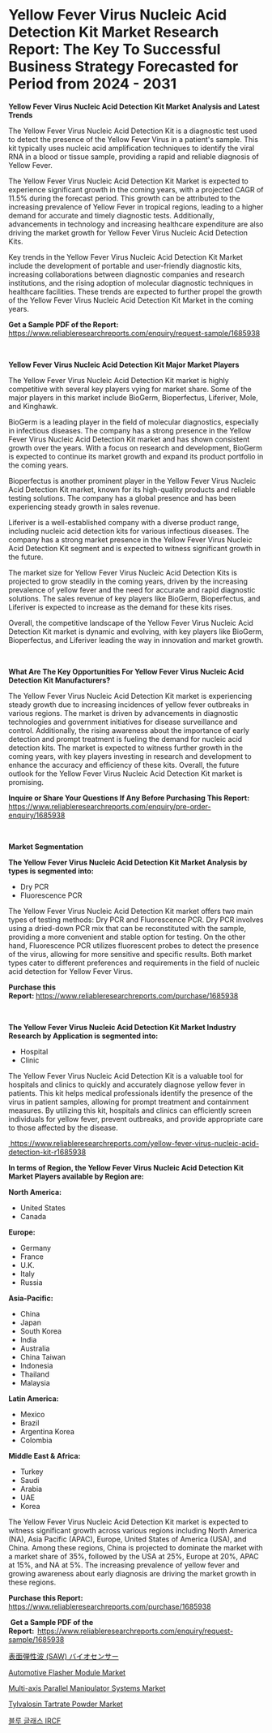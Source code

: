 <p><h1>Yellow Fever Virus Nucleic Acid Detection Kit Market Research Report: The Key To Successful Business Strategy Forecasted for Period from 2024 - 2031</h1></p><p><strong>Yellow Fever Virus Nucleic Acid Detection Kit Market Analysis and Latest Trends</strong></p>
<p><p>The Yellow Fever Virus Nucleic Acid Detection Kit is a diagnostic test used to detect the presence of the Yellow Fever Virus in a patient's sample. This kit typically uses nucleic acid amplification techniques to identify the viral RNA in a blood or tissue sample, providing a rapid and reliable diagnosis of Yellow Fever.</p><p>The Yellow Fever Virus Nucleic Acid Detection Kit Market is expected to experience significant growth in the coming years, with a projected CAGR of 11.5% during the forecast period. This growth can be attributed to the increasing prevalence of Yellow Fever in tropical regions, leading to a higher demand for accurate and timely diagnostic tests. Additionally, advancements in technology and increasing healthcare expenditure are also driving the market growth for Yellow Fever Virus Nucleic Acid Detection Kits.</p><p>Key trends in the Yellow Fever Virus Nucleic Acid Detection Kit Market include the development of portable and user-friendly diagnostic kits, increasing collaborations between diagnostic companies and research institutions, and the rising adoption of molecular diagnostic techniques in healthcare facilities. These trends are expected to further propel the growth of the Yellow Fever Virus Nucleic Acid Detection Kit Market in the coming years.</p></p>
<p><strong>Get a Sample PDF of the Report:&nbsp;</strong> <a href="https://www.reliableresearchreports.com/enquiry/request-sample/1685938">https://www.reliableresearchreports.com/enquiry/request-sample/1685938</a></p>
<p>&nbsp;</p>
<p><strong>Yellow Fever Virus Nucleic Acid Detection Kit Major Market Players</strong></p>
<p><p>The Yellow Fever Virus Nucleic Acid Detection Kit market is highly competitive with several key players vying for market share. Some of the major players in this market include BioGerm, Bioperfectus, Liferiver, Mole, and Kinghawk.</p><p>BioGerm is a leading player in the field of molecular diagnostics, especially in infectious diseases. The company has a strong presence in the Yellow Fever Virus Nucleic Acid Detection Kit market and has shown consistent growth over the years. With a focus on research and development, BioGerm is expected to continue its market growth and expand its product portfolio in the coming years.</p><p>Bioperfectus is another prominent player in the Yellow Fever Virus Nucleic Acid Detection Kit market, known for its high-quality products and reliable testing solutions. The company has a global presence and has been experiencing steady growth in sales revenue.</p><p>Liferiver is a well-established company with a diverse product range, including nucleic acid detection kits for various infectious diseases. The company has a strong market presence in the Yellow Fever Virus Nucleic Acid Detection Kit segment and is expected to witness significant growth in the future.</p><p>The market size for Yellow Fever Virus Nucleic Acid Detection Kits is projected to grow steadily in the coming years, driven by the increasing prevalence of yellow fever and the need for accurate and rapid diagnostic solutions. The sales revenue of key players like BioGerm, Bioperfectus, and Liferiver is expected to increase as the demand for these kits rises.</p><p>Overall, the competitive landscape of the Yellow Fever Virus Nucleic Acid Detection Kit market is dynamic and evolving, with key players like BioGerm, Bioperfectus, and Liferiver leading the way in innovation and market growth.</p></p>
<p>&nbsp;</p>
<p><strong>What Are The Key Opportunities For Yellow Fever Virus Nucleic Acid Detection Kit Manufacturers?</strong></p>
<p><p>The Yellow Fever Virus Nucleic Acid Detection Kit market is experiencing steady growth due to increasing incidences of yellow fever outbreaks in various regions. The market is driven by advancements in diagnostic technologies and government initiatives for disease surveillance and control. Additionally, the rising awareness about the importance of early detection and prompt treatment is fueling the demand for nucleic acid detection kits. The market is expected to witness further growth in the coming years, with key players investing in research and development to enhance the accuracy and efficiency of these kits. Overall, the future outlook for the Yellow Fever Virus Nucleic Acid Detection Kit market is promising.</p></p>
<p><strong>Inquire or Share Your Questions If Any Before Purchasing This Report:</strong> <a href="https://www.reliableresearchreports.com/enquiry/pre-order-enquiry/1685938">https://www.reliableresearchreports.com/enquiry/pre-order-enquiry/1685938</a></p>
<p>&nbsp;</p>
<p><strong>Market Segmentation</strong></p>
<p><strong>The Yellow Fever Virus Nucleic Acid Detection Kit Market Analysis by types is segmented into:</strong></p>
<p><ul><li>Dry PCR</li><li>Fluorescence PCR</li></ul></p>
<p><p>The Yellow Fever Virus Nucleic Acid Detection Kit market offers two main types of testing methods: Dry PCR and Fluorescence PCR. Dry PCR involves using a dried-down PCR mix that can be reconstituted with the sample, providing a more convenient and stable option for testing. On the other hand, Fluorescence PCR utilizes fluorescent probes to detect the presence of the virus, allowing for more sensitive and specific results. Both market types cater to different preferences and requirements in the field of nucleic acid detection for Yellow Fever Virus.</p></p>
<p><strong>Purchase this Report:&nbsp;</strong><a href="https://www.reliableresearchreports.com/purchase/1685938">https://www.reliableresearchreports.com/purchase/1685938</a></p>
<p>&nbsp;</p>
<p><strong>The Yellow Fever Virus Nucleic Acid Detection Kit Market Industry Research by Application is segmented into:</strong></p>
<p><ul><li>Hospital</li><li>Clinic</li></ul></p>
<p><p>The Yellow Fever Virus Nucleic Acid Detection Kit is a valuable tool for hospitals and clinics to quickly and accurately diagnose yellow fever in patients. This kit helps medical professionals identify the presence of the virus in patient samples, allowing for prompt treatment and containment measures. By utilizing this kit, hospitals and clinics can efficiently screen individuals for yellow fever, prevent outbreaks, and provide appropriate care to those affected by the disease.</p></p>
<p><a href="https://www.reliableresearchreports.com/yellow-fever-virus-nucleic-acid-detection-kit-r1685938">&nbsp;https://www.reliableresearchreports.com/yellow-fever-virus-nucleic-acid-detection-kit-r1685938</a></p>
<p><strong>In terms of Region, the Yellow Fever Virus Nucleic Acid Detection Kit Market Players available by Region are:</strong></p>
<p>
    <p> <strong> North America: </strong>
        <ul>
            <li>United States</li>
            <li>Canada</li>
        </ul>
        </p> 
    <p> <strong> Europe: </strong>
        <ul>
            <li>Germany</li>
            <li>France</li>
            <li>U.K.</li>
            <li>Italy</li>
            <li>Russia</li>
        </ul>
        </p> 
    <p> <strong> Asia-Pacific: </strong>
        <ul>
            <li>China</li>
            <li>Japan</li>
            <li>South Korea</li>
            <li>India</li>
            <li>Australia</li>
            <li>China Taiwan</li>
            <li>Indonesia</li>
            <li>Thailand</li>
            <li>Malaysia</li>
        </ul>
        </p> 
    <p> <strong> Latin America: </strong>
        <ul>
            <li>Mexico</li>
            <li>Brazil</li>
            <li>Argentina Korea</li>
            <li>Colombia</li>
        </ul>
        </p> 
    <p> <strong> Middle East & Africa: </strong>
        <ul>
            <li>Turkey</li>
            <li>Saudi</li>
            <li>Arabia</li>
            <li>UAE</li>
            <li>Korea</li>
        </ul>
    </p>
    </p>
<p><p>The Yellow Fever Virus Nucleic Acid Detection Kit market is expected to witness significant growth across various regions including North America (NA), Asia Pacific (APAC), Europe, United States of America (USA), and China. Among these regions, China is projected to dominate the market with a market share of 35%, followed by the USA at 25%, Europe at 20%, APAC at 15%, and NA at 5%. The increasing prevalence of yellow fever and growing awareness about early diagnosis are driving the market growth in these regions.</p></p>
<p><strong>Purchase this Report: </strong><a href="https://www.reliableresearchreports.com/purchase/1685938">https://www.reliableresearchreports.com/purchase/1685938</a></p>
<p>&nbsp;<strong>Get a Sample PDF of the Report:&nbsp;&nbsp;</strong><a href="https://www.reliableresearchreports.com/enquiry/request-sample/1685938">https://www.reliableresearchreports.com/enquiry/request-sample/1685938</a></p>
<p><strong></strong></p>
<p><p><a href="https://github.com/qwpelcjko9242629/Market-Research-Report-List-2/blob/main/7455637102693.md">表面弾性波 (SAW) バイオセンサー</a></p><p><a href="https://issuu.com/reportprime-2/docs/automotive-flasher-module-market-size-2030.pptx">Automotive Flasher Module Market</a></p><p><a href="https://github.com/josesg55/Market-Research-Report-List-2/blob/main/multi-axis-parallel-manipulator-systems-market.md">Multi-axis Parallel Manipulator Systems Market</a></p><p><a href="https://github.com/mancsybtousav/Market-Research-Report-List-2/blob/main/tylvalosin-tartrate-powder-market.md">Tylvalosin Tartrate Powder Market</a></p><p><a href="https://github.com/novabrown3/Market-Research-Report-List-1/blob/main/821156196219.md">블루 글래스 IRCF</a></p></p>